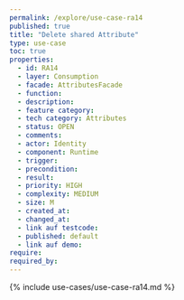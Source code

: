 ```yaml
---
permalink: /explore/use-case-ra14
published: true
title: "Delete shared Attribute"
type: use-case
toc: true
properties:
  - id: RA14
  - layer: Consumption
  - facade: AttributesFacade
  - function:
  - description:
  - feature category:
  - tech category: Attributes
  - status: OPEN
  - comments:
  - actor: Identity
  - component: Runtime
  - trigger:
  - precondition:
  - result:
  - priority: HIGH
  - complexity: MEDIUM
  - size: M
  - created_at:
  - changed_at:
  - link auf testcode:
  - published: default
  - link auf demo:
require:
required_by:
---
```


{% include use-cases/use-case-ra14.md %}

